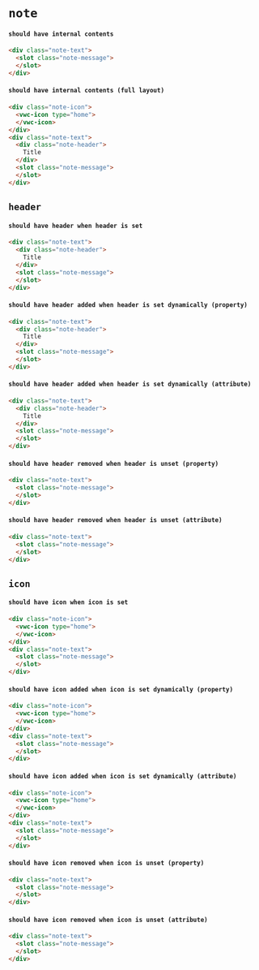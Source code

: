 # `note`

#### `should have internal contents`

```html
<div class="note-text">
  <slot class="note-message">
  </slot>
</div>
```

#### `should have internal contents (full layout)`

```html
<div class="note-icon">
  <vwc-icon type="home">
  </vwc-icon>
</div>
<div class="note-text">
  <div class="note-header">
    Title
  </div>
  <slot class="note-message">
  </slot>
</div>

```

## `header`

####   `should have header when header is set`

```html
<div class="note-text">
  <div class="note-header">
    Title
  </div>
  <slot class="note-message">
  </slot>
</div>
```

####   `should have header added when header is set dynamically (property)`

```html
<div class="note-text">
  <div class="note-header">
    Title
  </div>
  <slot class="note-message">
  </slot>
</div>
```

####   `should have header added when header is set dynamically (attribute)`

```html
<div class="note-text">
  <div class="note-header">
    Title
  </div>
  <slot class="note-message">
  </slot>
</div>
```

####   `should have header removed when header is unset (property)`

```html
<div class="note-text">
  <slot class="note-message">
  </slot>
</div>
```

####   `should have header removed when header is unset (attribute)`

```html
<div class="note-text">
  <slot class="note-message">
  </slot>
</div>
```

## `icon`

####   `should have icon when icon is set`

```html
<div class="note-icon">
  <vwc-icon type="home">
  </vwc-icon>
</div>
<div class="note-text">
  <slot class="note-message">
  </slot>
</div>
```

####   `should have icon added when icon is set dynamically (property)`

```html
<div class="note-icon">
  <vwc-icon type="home">
  </vwc-icon>
</div>
<div class="note-text">
  <slot class="note-message">
  </slot>
</div>
```

####   `should have icon added when icon is set dynamically (attribute)`

```html
<div class="note-icon">
  <vwc-icon type="home">
  </vwc-icon>
</div>
<div class="note-text">
  <slot class="note-message">
  </slot>
</div>
```

####   `should have icon removed when icon is unset (property)`

```html
<div class="note-text">
  <slot class="note-message">
  </slot>
</div>
```

####   `should have icon removed when icon is unset (attribute)`

```html
<div class="note-text">
  <slot class="note-message">
  </slot>
</div>
```

